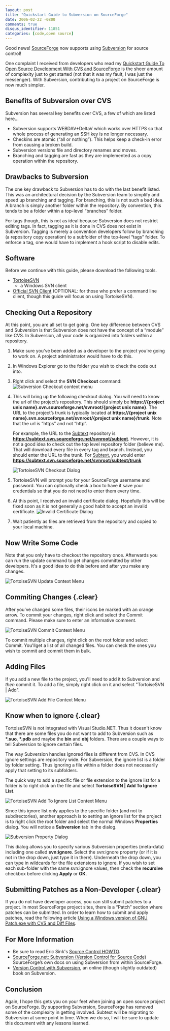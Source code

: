 ```yaml
---
layout: post
title: "Quickstart Guide to Subversion on SourceForge"
date: 2006-02-22 -0800
comments: true
disqus_identifier: 11851
categories: [code,open source]
---
```

Good news!
[SourceForge](http://sourceforge.net "SourceForge (new window)") now
supports using
[Subversion](http://subversion.tigris.org/ "Subversion Version Control (new window)")
for source control!

One complaint I received from developers who read my [Quickstart Guide
To Open Source Development With CVS and
SourceForge](http://haacked.com/archive/2005/05/12/QuickstartGuideToOpenSourceDevelopmentWithCVSAndSourceForge.aspx "Guide to using CVS with SourceForge (new window)")
is the sheer amount of complexity just to get started (not that it was
my fault, I was just the messenger). With Subversion, contributing to a
project on SourceForge is now much simpler.

Benefits of Subversion over CVS
-------------------------------

Subversion has several key benefits over CVS, a few of which are listed
here...

-   Subversion supports WEBDAV+DeltaV which works over HTTPS so that
    whole process of generating an SSH key is no longer necessary.
-   Checkins are atomic (“all or nothing”). This helps keep a check-in
    error from causing a broken build.
-   Subversion versions file and directory renames and moves.
-   Branching and tagging are fast as they are implemented as a copy
    operation within the repository.

Drawbacks to Subversion
-----------------------

The one key drawback to Subversion has to do with the last benefit
listed. This was an architectural decision by the Subversion team to
simplify and speed up branching and tagging. For branching, this is not
such a bad idea. A branch is simply another folder within the
repository. By convention, this tends to be a folder within a top-level
“branches” folder.

For tags though, this is not as ideal because Subversion does not
restrict editing tags. In fact, tagging as it is done in CVS does not
exist in Subversion. Tagging is merely a convention developers follow by
branching (a repository copy operation) to a subfolder of the top-level
“tags” folder. To enforce a tag, one would have to implement a hook
script to disable edits.

Software
--------

Before we continue with this guide, please download the following tools.

-   [TortoiseSVN](http://tortoisesvn.tigris.org/download.html "TortoiseSVN Download Page (new window)")
    - a Windows SVN client
-   [Official SVN
    Client](http://subversion.tigris.org/project_packages.html "Command Line SVN Client (new window)")
    (OPTIONAL: for those who prefer a command line client, though this
    guide will focus on using TortoiseSVN).

Checking Out a Repository
-------------------------

At this point, you are all set to get going. One key difference between
CVS and Subversion is that Subversion does not have the concept of a
“module” like CVS. In Subversion, all your code is organized into
folders within a repository.

1.  Make sure you’ve been added as a developer to the project you're
    going to work on. A project administrator would have to do this.
2.  In Windows Explorer go to the folder you wish to check the code out
    into.
3.  Right click and select the **SVN Checkout** command:
    ![Subversion Checkout context
    menu](http://haacked.com/images/TortoiseSvnCheckoutContext.png)
4.  This will bring up the following checkout dialog. You will need to
    know the url of the project’s repository. This should simply be
    **https://{project unix name}.svn.sourceforge.net/svnroot/{project
    unix name}**. The URL to the project’s trunk is typically located at
    **https://{project unix name}.svn.sourceforge.net/svnroot/{project
    unix name}/trunk**. Note that the url is “https” and not “http”.

    For example, the URL to the
    [Subtext](http://subtextproject.com/ "Subtext Project Website (new window)")
    repository is
    **https://subtext.svn.sourceforge.net/svnroot/subtext**. However, it
    is not a good idea to check out the top level repository folder
    (believe me). That will download every file in every tag and branch.
    Instead, you should enter the URL to the trunk. For
    [Subtext](http://subtextproject.com/ "Subtext Project Website (new window)"),
    you would enter
    **https://subtext.svn.sourceforge.net/svnroot/subtext/trunk**

    ![TortoiseSVN Checkout
    Dialog](http://haacked.com/images/TortoiseSVNCheckout.png)

5.  TortoiseSVN will prompt you for your SourceForge username and
    password. You can optionally check a box to have it save your
    credentials so that you do not need to enter them every time.
6.  At this point, I received an invalid certificate dialog. Hopefully
    this will be fixed soon as it is not generally a good habit to
    accept an invalid certificate.
    ![Invalid Certificate
    Dialog](http://haacked.com/images/InvalidCertificateDialog.png)
7.  Wait patiently as files are retrieved from the repository and copied
    to your local machine.

Now Write Some Code
-------------------

Note that you only have to checkout the repository once. Afterwards you
can run the update command to get changes committed by other developers.
It's a good idea to do this before and after you make any changes.

![TortoiseSVN Update Context
Menu](http://haacked.com/images/TortoiseSVNUpdateContextMenu.png)

Commiting Changes {.clear}
-----------------

After you've changed some files, their icons be marked with an orange
arrow. To commit your changes, right click and select the Commit
command. Please make sure to enter an informative comment.

![TortoiseSVN Commit Context
Menu](http://haacked.com/images/TortoiseSVNCommitContextMenu.png)

To commit multiple changes, right click on the root folder and select
Commit. You'llget a list of all changed files. You can check the ones
you wish to commit and commit them in bulk.

Adding Files
------------

If you add a new file to the project, you'll need to add it to
Subversion and *then* commit it. To add a file, simply right click on it
and select "TortoiseSVN | Add".

![TortoiseSVN Add File Context
Menu](http://haacked.com/images/TortoiseSVNAddFileContextMenu.png)

Know when to ignore {.clear}
-------------------

TortoiseSVN is not integrated with Visual Studio.NET. Thus it doesn't
know that there are some files you do not want to add to Subversion such
as **\*.suo**, **\*.pdb** and maybe the **bin** and **obj** folders.
There are a couple ways to tell Subversion to ignore certain files.

The way Subversion handles ignored files is different from CVS. In CVS
ignore settings are repository wide. For Subversion, the ignore list is
a folder by folder setting. Thus ignoring a file within a folder does
not necessarily apply that setting to its subfolders.

The quick way to add a specific file or file extension to the ignore
list for a folder is to right click on the file and select **TortoiseSVN
| Add To Ignore List**.

![TortoiseSVN Add To Ignore List Context
Menu](http://haacked.com/images/TortoiseSVNAddToIgnoreListContextMenu.png)

Since this ignore list only applies to the specific folder (and not to
subdirectories), another approach is to setting an ignore list for the
project is to right click the root folder and select the normal Windows
**Properties** dialog. You will notice a **Subversion** tab in the
dialog.

![Subversion Property
Dialog](http://haacked.com/images/SubversionFolderPropertyDialog.png)

This dialog allows you to specify various Subversion properties
(meta-data) including one called **svn:ignore**. Select the svn:ignore
property (or if it is not in the drop down, just type it in there).
Underneath the drop down, you can type in wildcards for the file
extensions to ignore. If you wish to set each sub-folder with the same
svn:ignore values, then check the **recursive** checkbox before clicking
**Apply** or **OK**.

Submitting Patches as a Non-Developer {.clear}
-------------------------------------

If you do not have developer access, you can still submit patches to a
project. In most SourceForge project sites, there is a “Patch” section
where patches can be submitted. In order to learn how to submit and
apply patches, read the following article [Using a Windows version of
GNU Patch.exe with CVS and Diff
Files](http://www.hanselman.com/blog/PermaLink,guid,b6603ac5-3464-490f-a557-62f56b7f5668.aspx "Creating Patches for CVS (new window)").

For More Information
--------------------

-   Be sure to read Eric Sink's [Source Control
    HOWTO](http://software.ericsink.com/scm/source_control.html "(new window)").
-   [SourceForge.net: Subversion (Version Control for Source
    Code)](http://sourceforge.net/docs/E09 "SourceForge's Subversion Docs (new window)")
    SourceForge’s own docs on using Subversion from within SourceForge.
-   [Version Control with
    Subversion](http://svnbook.red-bean.com/en/1.1/index.html "Version Control with Subversion (new window)"),
    an online (though slightly outdated) book on Subversion.

Conclusion
----------

Again, I hope this gets you on your feet when joining an open source
project on SourceForge. By supporting Subversion, SourceForge has
removed some of the complexity in getting involved. Subtext will be
migrating to Subversion at some point in time. When we do so, I will be
sure to update this document with any lessons learned.

